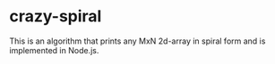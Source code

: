 crazy-spiral
============

This is an algorithm that prints any MxN 2d-array in spiral form and is implemented in Node.js.


